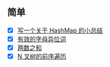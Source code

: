 ## 简单

- [x] [写一个关于 HashMap 的小总结](./read-hash-map.md)
- [x] [有效的字母异位词](./242-valid-anagram.md)
- [x] [两数之和](./1-two-sum.md)
- [x] [N 叉树的前序遍历](./589-n-ary-tree-preorder-traversal.md)